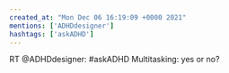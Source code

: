 ```yaml
---
created_at: "Mon Dec 06 16:19:09 +0000 2021"
mentions: ['ADHDdesigner']
hashtags: ['askADHD']
---
```


RT @ADHDdesigner: #askADHD Multitasking: yes or no?